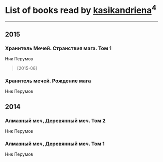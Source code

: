 # List of books read by [kasikandriena](http://vk.com/id152488954)<sup>4</sup>
---

## 2015

### Хранитель Мечей. Странствия мага. Том 1
Ник Перумов
> [2015-06] 


### Хранитель мечей. Рождение мага
Ник Перумов



## 2014

### Алмазный меч, Деревянный меч. Том 2
Ник Перумов


### Алмазный меч, Деревянный меч. Том 1
Ник Перумов



